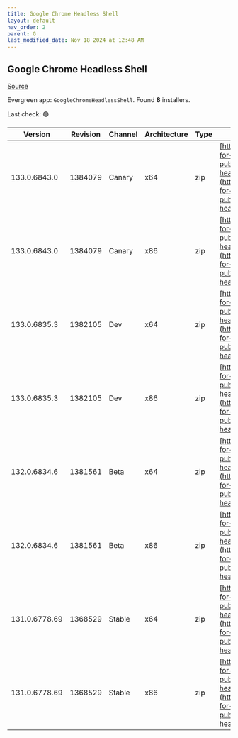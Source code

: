 ```yaml
---
title: Google Chrome Headless Shell
layout: default
nav_order: 2
parent: G
last_modified_date: Nov 18 2024 at 12:48 AM
---
```


## Google Chrome Headless Shell

[Source](https://googlechromelabs.github.io/chrome-for-testing/)

Evergreen app: `GoogleChromeHeadlessShell`. Found **8** installers.

Last check: 🟢

| Version       | Revision | Channel | Architecture | Type | URI                                                                                                                                                                                                                          |
| ------------- | -------- | ------- | ------------ | ---- | ---------------------------------------------------------------------------------------------------------------------------------------------------------------------------------------------------------------------------- |
| 133.0.6843.0  | 1384079  | Canary  | x64          | zip  | [https://storage.googleapis.com/chrome-for-testing-public/133.0.6843.0/win64/chrome-headless-shell-win64.zip](https://storage.googleapis.com/chrome-for-testing-public/133.0.6843.0/win64/chrome-headless-shell-win64.zip)   |
| 133.0.6843.0  | 1384079  | Canary  | x86          | zip  | [https://storage.googleapis.com/chrome-for-testing-public/133.0.6843.0/win32/chrome-headless-shell-win32.zip](https://storage.googleapis.com/chrome-for-testing-public/133.0.6843.0/win32/chrome-headless-shell-win32.zip)   |
| 133.0.6835.3  | 1382105  | Dev     | x64          | zip  | [https://storage.googleapis.com/chrome-for-testing-public/133.0.6835.3/win64/chrome-headless-shell-win64.zip](https://storage.googleapis.com/chrome-for-testing-public/133.0.6835.3/win64/chrome-headless-shell-win64.zip)   |
| 133.0.6835.3  | 1382105  | Dev     | x86          | zip  | [https://storage.googleapis.com/chrome-for-testing-public/133.0.6835.3/win32/chrome-headless-shell-win32.zip](https://storage.googleapis.com/chrome-for-testing-public/133.0.6835.3/win32/chrome-headless-shell-win32.zip)   |
| 132.0.6834.6  | 1381561  | Beta    | x64          | zip  | [https://storage.googleapis.com/chrome-for-testing-public/132.0.6834.6/win64/chrome-headless-shell-win64.zip](https://storage.googleapis.com/chrome-for-testing-public/132.0.6834.6/win64/chrome-headless-shell-win64.zip)   |
| 132.0.6834.6  | 1381561  | Beta    | x86          | zip  | [https://storage.googleapis.com/chrome-for-testing-public/132.0.6834.6/win32/chrome-headless-shell-win32.zip](https://storage.googleapis.com/chrome-for-testing-public/132.0.6834.6/win32/chrome-headless-shell-win32.zip)   |
| 131.0.6778.69 | 1368529  | Stable  | x64          | zip  | [https://storage.googleapis.com/chrome-for-testing-public/131.0.6778.69/win64/chrome-headless-shell-win64.zip](https://storage.googleapis.com/chrome-for-testing-public/131.0.6778.69/win64/chrome-headless-shell-win64.zip) |
| 131.0.6778.69 | 1368529  | Stable  | x86          | zip  | [https://storage.googleapis.com/chrome-for-testing-public/131.0.6778.69/win32/chrome-headless-shell-win32.zip](https://storage.googleapis.com/chrome-for-testing-public/131.0.6778.69/win32/chrome-headless-shell-win32.zip) |
